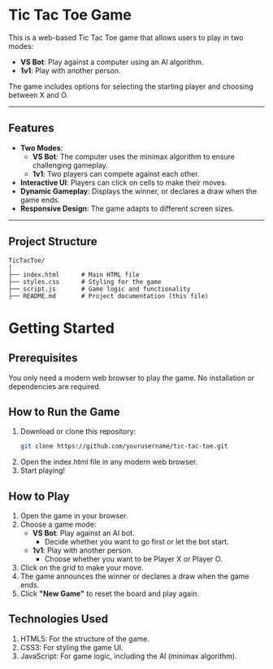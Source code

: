 # Tic Tac Toe Game

This is a web-based Tic Tac Toe game that allows users to play in two modes:  
- **VS Bot**: Play against a computer using an AI algorithm.
- **1v1**: Play with another person.

The game includes options for selecting the starting player and choosing between X and O.

---

## Features

- **Two Modes**:
  - **VS Bot**: The computer uses the minimax algorithm to ensure challenging gameplay.
  - **1v1**: Two players can compete against each other.
- **Interactive UI**: Players can click on cells to make their moves.
- **Dynamic Gameplay**: Displays the winner, or declares a draw when the game ends.
- **Responsive Design**: The game adapts to different screen sizes.

---

## Project Structure

```plaintext
TicTacToe/
│
├── index.html      # Main HTML file
├── styles.css      # Styling for the game
├── script.js       # Game logic and functionality
├── README.md       # Project documentation (this file)
```

# Getting Started

## Prerequisites
You only need a modern web browser to play the game. No installation or dependencies are required.

## How to Run the Game
1. Download or clone this repository:
   ```bash
   git clone https://github.com/yourusername/tic-tac-toe.git
   ```
2. Open the index.html file in any modern web browser.
3. Start playing!

## How to Play

1. Open the game in your browser.
2. Choose a game mode:
   - **VS Bot**: Play against an AI bot.
     - Decide whether you want to go first or let the bot start.
   - **1v1**: Play with another person.
     - Choose whether you want to be Player X or Player O.
3. Click on the grid to make your move.
4. The game announces the winner or declares a draw when the game ends.
5. Click **"New Game"** to reset the board and play again.

## Technologies Used
1. HTML5: For the structure of the game.
2. CSS3: For styling the game UI.
3. JavaScript: For game logic, including the AI (minimax algorithm).

